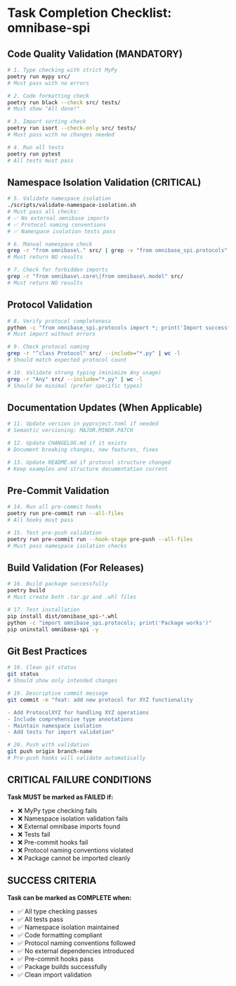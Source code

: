 # Task Completion Checklist: omnibase-spi

## Code Quality Validation (MANDATORY)
```bash
# 1. Type checking with strict MyPy
poetry run mypy src/
# Must pass with no errors

# 2. Code formatting check
poetry run black --check src/ tests/
# Must show "All done!"

# 3. Import sorting check  
poetry run isort --check-only src/ tests/
# Must pass with no changes needed

# 4. Run all tests
poetry run pytest
# All tests must pass
```

## Namespace Isolation Validation (CRITICAL)
```bash
# 5. Validate namespace isolation
./scripts/validate-namespace-isolation.sh
# Must pass all checks:
# ✅ No external omnibase imports
# ✅ Protocol naming conventions
# ✅ Namespace isolation tests pass

# 6. Manual namespace check
grep -r "from omnibase\." src/ | grep -v "from omnibase_spi.protocols"
# Must return NO results

# 7. Check for forbidden imports
grep -r "from omnibase\.core\|from omnibase\.model" src/
# Must return NO results
```

## Protocol Validation
```bash
# 8. Verify protocol completeness
python -c "from omnibase_spi.protocols import *; print('Import successful')"
# Must import without errors

# 9. Check protocol naming
grep -r "^class Protocol" src/ --include="*.py" | wc -l
# Should match expected protocol count

# 10. Validate strong typing (minimize Any usage)
grep -r "Any" src/ --include="*.py" | wc -l
# Should be minimal (prefer specific types)
```

## Documentation Updates (When Applicable)
```bash
# 11. Update version in pyproject.toml if needed
# Semantic versioning: MAJOR.MINOR.PATCH

# 12. Update CHANGELOG.md if it exists
# Document breaking changes, new features, fixes

# 13. Update README.md if protocol structure changed
# Keep examples and structure documentation current
```

## Pre-Commit Validation
```bash
# 14. Run all pre-commit hooks
poetry run pre-commit run --all-files
# All hooks must pass

# 15. Test pre-push validation
poetry run pre-commit run --hook-stage pre-push --all-files
# Must pass namespace isolation checks
```

## Build Validation (For Releases)
```bash
# 16. Build package successfully
poetry build
# Must create both .tar.gz and .whl files

# 17. Test installation
pip install dist/omnibase_spi-*.whl
python -c "import omnibase_spi.protocols; print('Package works')"
pip uninstall omnibase-spi -y
```

## Git Best Practices
```bash
# 18. Clean git status
git status
# Should show only intended changes

# 19. Descriptive commit message
git commit -m "feat: add new protocol for XYZ functionality

- Add ProtocolXYZ for handling XYZ operations
- Include comprehensive type annotations  
- Maintain namespace isolation
- Add tests for import validation"

# 20. Push with validation
git push origin branch-name
# Pre-push hooks will validate automatically
```

## CRITICAL FAILURE CONDITIONS
**Task MUST be marked as FAILED if:**
- ❌ MyPy type checking fails
- ❌ Namespace isolation validation fails  
- ❌ External omnibase imports found
- ❌ Tests fail
- ❌ Pre-commit hooks fail
- ❌ Protocol naming conventions violated
- ❌ Package cannot be imported cleanly

## SUCCESS CRITERIA
**Task can be marked as COMPLETE when:**
- ✅ All type checking passes
- ✅ All tests pass
- ✅ Namespace isolation maintained
- ✅ Code formatting compliant
- ✅ Protocol naming conventions followed
- ✅ No external dependencies introduced
- ✅ Pre-commit hooks pass
- ✅ Package builds successfully
- ✅ Clean import validation
